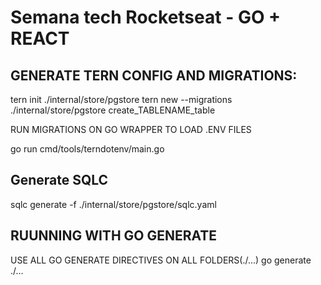 # Semana tech Rocketseat - GO + REACT

## GENERATE TERN CONFIG AND MIGRATIONS:

tern init ./internal/store/pgstore
tern new --migrations ./internal/store/pgstore create_TABLENAME_table

RUN MIGRATIONS ON GO WRAPPER TO LOAD .ENV FILES

go run cmd/tools/terndotenv/main.go

## Generate SQLC

sqlc generate -f ./internal/store/pgstore/sqlc.yaml

## RUUNNING WITH GO GENERATE

USE ALL GO GENERATE DIRECTIVES ON ALL FOLDERS(./...)
go generate ./...
